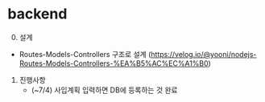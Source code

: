 # backend

0. 설계
  - Routes-Models-Controllers 구조로 설계 (https://velog.io/@yooni/nodejs-Routes-Models-Controllers-%EA%B5%AC%EC%A1%B0)
1. 진행사항
   - (~7/4) 사입계획 입력하면 DB에 등록하는 것 완료
